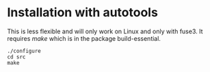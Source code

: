 # Installation with autotools



This is less flexible and will only work on Linux and only with  fuse3.
It requires *make* which is in the package  build-essential.

    ./configure
    cd src
    make
